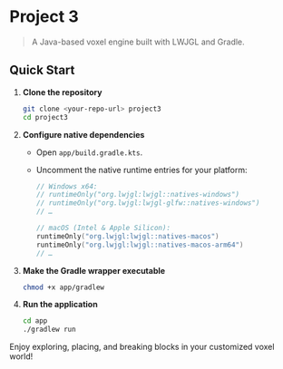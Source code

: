 # Project 3

> A Java-based voxel engine built with LWJGL and Gradle.

## Quick Start

1. **Clone the repository**
   ```bash
   git clone <your-repo-url> project3
   cd project3
   ```
2. **Configure native dependencies**

   - Open `app/build.gradle.kts`.
   - Uncomment the native runtime entries for your platform:

     ```kotlin
     // Windows x64:
     // runtimeOnly("org.lwjgl:lwjgl::natives-windows")
     // runtimeOnly("org.lwjgl:lwjgl-glfw::natives-windows")
     // …

     // macOS (Intel & Apple Silicon):
     runtimeOnly("org.lwjgl:lwjgl::natives-macos")
     runtimeOnly("org.lwjgl:lwjgl::natives-macos-arm64")
     // …
     ```

3. **Make the Gradle wrapper executable**
   ```bash
   chmod +x app/gradlew
   ```
4. **Run the application**
   ```bash
   cd app
   ./gradlew run
   ```

Enjoy exploring, placing, and breaking blocks in your customized voxel world!
